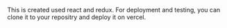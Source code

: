 This is created used react and redux.
For deployment and testing, you can clone it to your repositry and deploy it on vercel.
